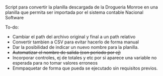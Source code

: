 Script para convertir la planilla descargada de la Drogueria Monroe en una planilla que permita ser importada por el sistema contable Nacional Software


To-do:

- Cambiar el path del archivo original y final a un path relativo
- Convertir tambien a CSV para evitar hacerlo de forma manual
- Dar la posibilidad de indicar un nuevo nombre para la planilla.
- ~~Automatizar el nombre de salida (con periodo por ej)~~
- Incorporar controles, ej de totales y etc por si aparece una variable no esperada para no tomar valores erroneos
- Emmpaquetar de forma que pueda se ejecutado sin requisitos previos.
